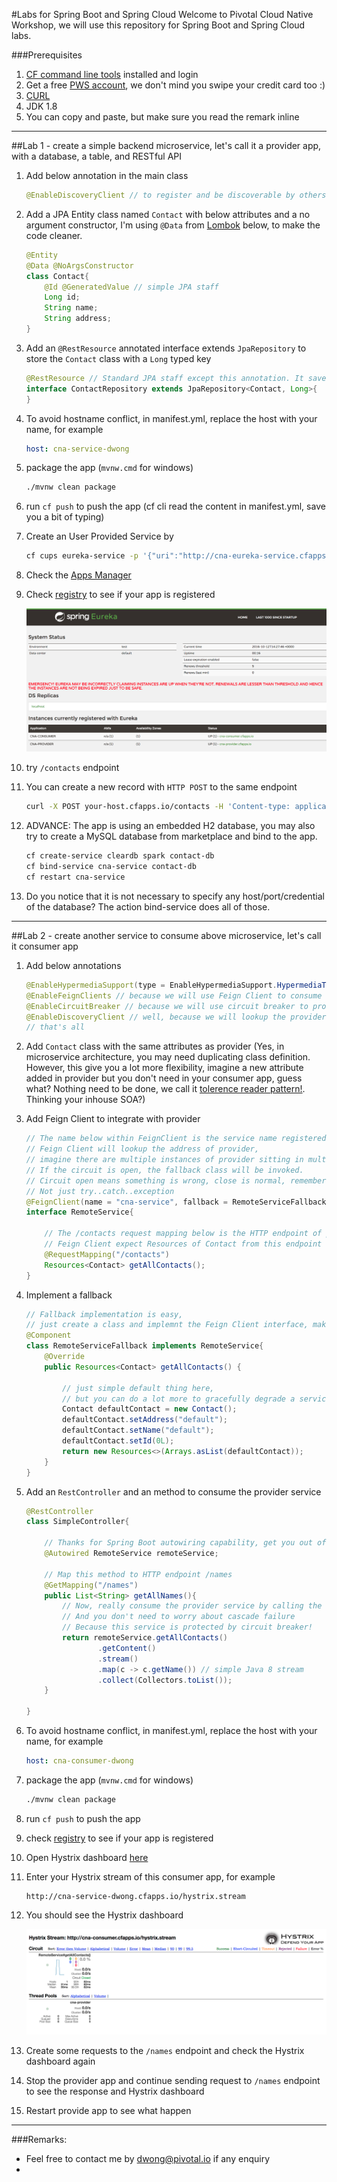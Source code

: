 #Labs for Spring Boot and Spring Cloud
Welcome to Pivotal Cloud Native Workshop, we will use this repository for Spring Boot and Spring Cloud labs.

###Prerequisites
1. [CF command line tools](https://console.run.pivotal.io/tools) installed and login
2. Get a free [PWS account](https://login.run.pivotal.io/login), we don't mind you swipe your credit card too :)
3. [CURL](https://curl.haxx.se/download.html)
4. JDK 1.8
5. You can copy and paste, but make sure you read the remark inline

---

##Lab 1 - create a simple backend microservice, let's call it a provider app, with a database, a table, and RESTful API

1. Add below annotation in the main class 

    ```java
    @EnableDiscoveryClient // to register and be discoverable by others
    ```

2. Add a JPA Entity class named `Contact` with below attributes and a no argument constructor, I'm using `@Data` from [Lombok](https://projectlombok.org/) below, to make the code cleaner. 

    ```java
    @Entity
    @Data @NoArgsConstructor
    class Contact{
    	@Id @GeneratedValue // simple JPA staff
    	Long id;
    	String name;
    	String address;
    }
    ```

3. Add an `@RestResource` annotated interface extends `JpaRepository` to store the `Contact` class with a `Long` typed key 

    ```java
    @RestResource // Standard JPA staff except this annotation. It saves you a lot of effort to create RESTful API. Thanks Spring Data Rest!
    interface ContactRepository extends JpaRepository<Contact, Long>{
    }
    ```
    
4. To avoid hostname conflict, in manifest.yml, replace the host with your name, for example

    ```yaml
    host: cna-service-dwong
    ```

5. package the app (`mvnw.cmd` for windows)

    ```bash
    ./mvnw clean package 
    ```

5. run `cf push` to push the app (cf cli read the content in manifest.yml, save you a bit of typing)

5. Create an User Provided Service by

    ```bash
    cf cups eureka-service -p '{"uri":"http://cna-eureka-service.cfapps.io"}'
    ```

6. Check the [Apps Manager](https://console.run.pivotal.io) 

6. Check [registry](http://cna-eureka.cfapps.io/) to see if your app is registered
 
    ![Image of Eureka](./images/eureka.png)

7. try `/contacts` endpoint

8. You can create a new record with `HTTP POST` to the same endpoint

    ```bash
    curl -X POST your-host.cfapps.io/contacts -H 'Content-type: application/json' -d '{"name":"any name", "address":"any address"}'
    ```

9. ADVANCE: The app is using an embedded H2 database, you may also try to create a MySQL database from marketplace and bind to the app.

    ```bash
    cf create-service cleardb spark contact-db
    cf bind-service cna-service contact-db
    cf restart cna-service
    ```

10. Do you notice that it is not necessary to specify any host/port/credential of the database? The action bind-service does all of those. 

---

##Lab 2 - create another service to consume above microservice, let's call it consumer app

1. Add below annotations

    ```java
    @EnableHypermediaSupport(type = EnableHypermediaSupport.HypermediaType.HAL) // because of HATEOAS format
    @EnableFeignClients // because we will use Feign Client to consume the provider
    @EnableCircuitBreaker // because we will use circuit breaker to protect our consumer app
    @EnableDiscoveryClient // well, because we will lookup the provider app from registry
    // that's all
    ```
    
2. Add `Contact` class with the same attributes as provider (Yes, in microservice architecture, you may need duplicating class definition. However, this give you a lot more flexibility, imagine a new attribute added in provider but you don't need in your consumer app, guess what? Nothing need to be done, we call it [tolerence reader pattern!](http://martinfowler.com/bliki/TolerantReader.html). Thinking your inhouse SOA?) 

3. Add Feign Client to integrate with provider
 
    ```java
    // The name below within FeignClient is the service name registered in Eureka, 
    // Feign Client will lookup the address of provider,
    // imagine there are multiple instances of provider sitting in multiple data center/cloud.
    // If the circuit is open, the fallback class will be invoked.
    // Circuit open means something is wrong, close is normal, remember science class in sec school?
    // Not just try..catch..exception
    @FeignClient(name = "cna-service", fallback = RemoteServiceFallback.class)
    interface RemoteService{
    
        // The /contacts request mapping below is the HTTP endpoint of provider app
        // Feign Client expect Resources of Contact from this endpoint 
    	@RequestMapping("/contacts")
    	Resources<Contact> getAllContacts(); 
    }
    ```
    
4. Implement a fallback

    ```java
    // Fallback implementation is easy, 
    // just create a class and implemnt the Feign Client interface, make sense?!
    @Component
    class RemoteServiceFallback implements RemoteService{
    	@Override
    	public Resources<Contact> getAllContacts() {
    	
    	    // just simple default thing here, 
    	    // but you can do a lot more to gracefully degrade a service
    		Contact defaultContact = new Contact();
    		defaultContact.setAddress("default");
    		defaultContact.setName("default");
    		defaultContact.setId(0L);
    		return new Resources<>(Arrays.asList(defaultContact));
    	}
    }
    ```
    
5. Add an `RestController` and an method to consume the provider service 

    ```java
    @RestController
    class SimpleController{
    
        // Thanks for Spring Boot autowiring capability, get you out of the XML hell.    
    	@Autowired RemoteService remoteService;
    	
    	// Map this method to HTTP endpoint /names
    	@GetMapping("/names")
    	public List<String> getAllNames(){
    	    // Now, really consume the provider service by calling the Feign Client method
    	    // And you don't need to worry about cascade failure
    	    // Because this service is protected by circuit breaker!
    		return remoteService.getAllContacts()
    				.getContent()
    				.stream()
    				.map(c -> c.getName()) // simple Java 8 stream
    				.collect(Collectors.toList());
    	}
    
    }
    ```
    
6. To avoid hostname conflict, in manifest.yml, replace the host with your name, for example
   
    ```yaml
    host: cna-consumer-dwong
    ```

7. package the app (`mvnw.cmd` for windows)

    ```bash
    ./mvnw clean package
    ```

8. run `cf push` to push the app

9. check [registry](http://cna-eureka.cfapps.io/) to see if your app is registered 

10. Open Hystrix dashboard [here](http://cna-hystrix.cfapps.io/hystrix)

11. Enter your Hystrix stream of this consumer app, for example

    ```
    http://cna-service-dwong.cfapps.io/hystrix.stream
    ```
    
12. You should see the Hystrix dashboard

    ![Image of Hystrix](./images/hystrix.png)
    
13. Create some requests to the `/names` endpoint and check the Hystrix dashboard again

14. Stop the provider app and continue sending request to `/names` endpoint to see the response and Hystrix dashboard

15. Restart provide app to see what happen

---

###Remarks:

+ Feel free to contact me by dwong@pivotal.io if any enquiry
+ 
